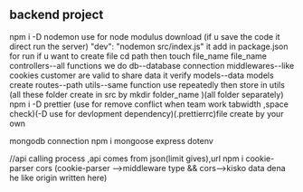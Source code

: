 ## backend project
npm i -D nodemon use for node modulus download (if u save the code it direct run the server)
 "dev": "nodemon src/index.js" it add in package.json for run
if u want to create file cd path then touch file_name file_name 
controllers--all functions we do
db--database connection
middlewares--like cookies customer are valid to share data it verify
models--data models create
routes--path
utils--same function use repeatedly then store in utils
(all these folder create in src by mkdir folder_name )(all folder separately)
npm i -D prettier (use for  remove conflict when team work tabwidth ,space check)(-D use for devlopment dependency)(.prettierrc)file create by your own 

mongodb connection
npm i mongoose express dotenv

//api calling process ,api comes from json(limit gives),url 
npm i cookie-parser cors (cookie-parser -->middleware type && cors-->kisko data dena he like origin written here)